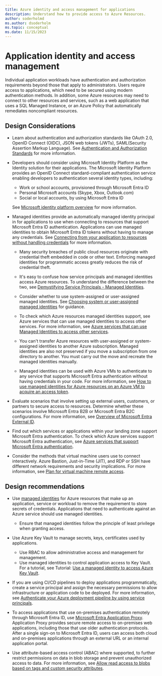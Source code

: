 ```yaml
---
title: Azure identity and access management for applications
description: Understand how to provide access to Azure Resources.
author: soderholmd
ms.author: dsoderholm 
ms.topic: conceptual
ms.date: 11/15/2023
---
```


# Application identity and access management

Individual application workloads have authentication and authorization requirements beyond those that apply to administrators. Users require access to applications, which need to be secured using modern authentication methods. In addition, some Azure resources may need to connect to other resources and services, such as a web application that uses a SQL Managed Instance, or an Azure Policy that automatically remediates noncompliant resources.

## Design Considerations

- Learn about authentication and authorization standards like  OAuth 2.0, OpenID Connect (OIDC), JSON web tokens (JWTs), SAML(Security Assertion Markup Language). See [Authentication and Authorization Standards](/azure/active-directory/fundamentals/introduction-identity-access-management?toc=%2Fazure%2Factive-directory%2Fdevelop%2Ftoc.json&bc=%2Fazure%2Factive-directory%2Fdevelop%2Fbreadcrumb%2Ftoc.json#authentication-and-authorization-standards) for more information.

- Developers should consider using Microsoft Identity Platform as the Identity solution for their applications. The Microsoft Identity Platform provides an OpenID Connect standard-compliant authentication service enabling developers to authentication several identity types, including:

  - Work or school accounts, provisioned through Microsoft Entra ID
  - Personal Microsoft accounts (Skype, Xbox, Outlook.com)
  - Social or local accounts, by using Microsoft Entra ID
  
  See [Microsoft identity platform overview](/azure/active-directory/develop/v2-overview) for more information.

- Managed identities provide an automatically managed identity principal in for applications to use when connecting to resources that support Microsoft Entra ID authentication. Applications can use managed identities to obtain Microsoft Entra ID tokens without having to manage any credentials. See [Connecting from your application to resources without handling credentials](/azure/active-directory/managed-identities-azure-resources/overview-for-developers?tabs=portal%2Cdotnet) for more information.

  - Many security breaches of public cloud resources originate with credential theft embedded in code or other text. Enforcing managed identities for programmatic access greatly reduces the risk of credential theft.

  - It's easy to confuse how service principals and managed identities access Azure resources. To understand the difference between the two, see [Demystifying Service Principals - Managed Identities](https://devblogs.microsoft.com/devops/demystifying-service-principals-managed-identities/).  

  - Consider whether to use system-assigned or user-assigned managed identities. See [Choosing system or user-assigned managed identities](/azure/active-directory/managed-identities-azure-resources/managed-identity-best-practice-recommendations#choosing-system-or-user-assigned-managed-identities) for guidance.

  - To check which Azure resources managed identities support, see Azure services that can use managed identities to access other services. For more information, see [Azure services that can use Managed Identities to access other services](/azure/active-directory/managed-identities-azure-resources/managed-identities-status).

  - You can't transfer Azure resources with user-assigned or system-assigned identities to another Azure subscription. Managed identities are also not preserved if you move a subscription from one directory to another. You must carry out the move and recreate the managed identities manually.

  - Managed identities can be used with Azure VMs to authenticate to any service that supports Microsoft Entra authentication without having credentials in your code. For more information, see [How to use managed identities for Azure resources on an Azure VM to acquire an access token](/azure/active-directory/managed-identities-azure-resources/how-to-use-vm-token).  

- Evaluate scenarios that involve setting up external users, customers, or partners to secure access to resources. Determine whether these scenarios involve Microsoft Entra B2B or Microsoft Entra B2C configurations. For more information, see [Overview of Microsoft Entra External ID](/azure/active-directory/external-identities/external-identities-overview).  

- Find out which services or applications within your landing zone support Microsoft Entra authentication. To check which Azure services support Microsoft Entra authentication, see [Azure services that support Microsoft Entra authentication](/azure/active-directory/managed-identities-azure-resources/services-id-authentication-support).  

- Consider the methods that virtual machine users use to connect interactively. Azure Bastion, Just-in-Time (JIT), and RDP or SSH have different network requirements and security implications. For more information, see [Plan for virtual machine remote access](/azure/cloud-adoption-framework/ready/azure-best-practices/plan-for-virtual-machine-remote-access).

## Design recommendations

- Use [managed identities](/azure/active-directory/managed-identities-azure-resources/overview) for Azure resources that make up an application, service or workload to remove the requirement to store secrets of credentials. Applications that need to authenticate against an Azure service should use managed identities.
    - Ensure that managed identities follow the principle of least privilege when granting access.

- Use Azure Key Vault to manage secrets, keys, certificates used by applications. 
    - Use RBAC to allow administrative access and management for management. 
    - Use managed identities to control application access to Key Vault. For a tutorial, see Tutorial: [Use a managed identity to access Azure Key Vault](/azure/active-directory/managed-identities-azure-resources/tutorial-windows-vm-access-nonaad).

- If you are using CI/CD pipelines to deploy applications programmatically, create a service principal and assign the necessary permissions to allow infrastructure or application code to be deployed. For more information, see [Authenticate your Azure deployment pipeline by using service principals](/training/modules/authenticate-azure-deployment-pipeline-service-principals/).

- To access applications that use on-premises authentication remotely through Microsoft Entra ID, use [Microsoft Entra Application Proxy](/azure/active-directory/app-proxy/application-proxy). Application Proxy provides secure remote access to on-premises web applications, including those that use older authentication protocols. After a single sign-on to Microsoft Entra ID, users can access both cloud and on-premises applications through an external URL or an internal application portal.

- Use attribute-based access control (ABAC) where supported, to further restrict permissions on data in blob storage and prevent unauthorized access to data. For more information, see [Allow read access to blobs based on tags and custom security attributes](/azure/role-based-access-control/conditions-custom-security-attributes).
